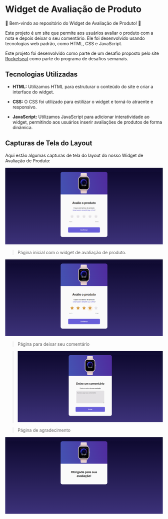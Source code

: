 # Widget de Avaliação de Produto

🌟 Bem-vindo ao repositório do Widget de Avaliação de Produto! 🌟

Este projeto é um site que permite aos usuários avaliar o produto com a nota e depois deixar o seu comentário. Ele foi desenvolvido usando tecnologias web padrão, como HTML, CSS e JavaScript.

Este projeto foi desenvolvido como parte de um desafio proposto pelo site [Rocketseat](https://www.rocketseat.com.br/) como parte do programa de desafios semanais.

## Tecnologias Utilizadas

- **HTML:** Utilizamos HTML para estruturar o conteúdo do site e criar a interface do widget.

- **CSS:** O CSS foi utilizado para estilizar o widget e torná-lo atraente e responsivo.

- **JavaScript:** Utilizamos JavaScript para adicionar interatividade ao widget, permitindo aos usuários inserir avaliações de produtos de forma dinâmica.

## Capturas de Tela do Layout

Aqui estão algumas capturas de tela do layout do nosso Widget de Avaliação de Produto:

![Captura de Tela 1](./imgs/captura1.png)

> Página inicial com o widget de avaliação de produto.

![Captura de Tela 2](./imgs/captura2.png)

> Página para deixar seu comentário

> ![Captura de Tela 3](./imgs/captura3.png)

> Página de agradecimento

![Captura de Tela 4](./imgs/captura4.png)
